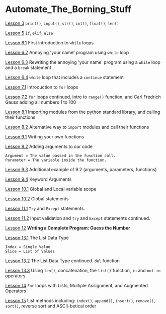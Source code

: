 # Automate_The_Borning_Stuff

[Lesson 3](https://github.com/freemacj/Automate_The_Borning_Stuff/blob/master/lesson3.py)
`print()`, `input()`, `str()`, `int()`, `float()`, `len()`

[Lesson 5](https://github.com/freemacj/Automate_The_Borning_Stuff/blob/master/lesson5.py)
`if`, `elif`, `else`

[Lesson 6.1](https://github.com/freemacj/Automate_The_Borning_Stuff/blob/master/lesson6.1.py)
First introduction to `while` loops

[Lesson 6.2](https://github.com/freemacj/Automate_The_Borning_Stuff/blob/master/lesson6.2.py)
Annoying 'your name' program using `while` loop

[Lesson 6.3](https://github.com/freemacj/Automate_The_Borning_Stuff/blob/master/lesson6.3.py)
Rewriting the annoying 'your name' program using a `while` loop and a `break` statement

[Lesson 6.4](https://github.com/freemacj/Automate_The_Borning_Stuff/blob/master/lesson6.4.py)
`while` loop that includes a `continue` statement

[Lesson 7.1](https://github.com/freemacj/Automate_The_Borning_Stuff/blob/master/lesson7.1.py)
Introduction to `for` loops

[Lesson 7.2](https://github.com/freemacj/Automate_The_Borning_Stuff/blob/master/lesson7.2.py)
`for` loops continued, intro to `range()` function, and Carl Fredrich Gauss adding all numbers 1 to 100

[Lesson 8.1](https://github.com/freemacj/Automate_The_Borning_Stuff/blob/master/lesson8.1.py)
Importing modules from the python standard library, and calling their functions

[Lesson 8.2](https://github.com/freemacj/Automate_The_Borning_Stuff/blob/master/lesson8.2.py)
Alternative way to `import` modules and call their functions

[Lesson 9.1](https://github.com/freemacj/Automate_The_Borning_Stuff/blob/master/lesson9.1.py)
Writing your own functions

[Lesson 9.2](https://github.com/freemacj/Automate_The_Borning_Stuff/blob/master/lesson9.2.py)
Adding arguments to our code <br>

    Argument = The value passed in the function call.
    Parameter = The variable inside the function.

[Lesson 9.3](https://github.com/freemacj/Automate_The_Borning_Stuff/blob/master/lesson9.3.py)
Additional example of 9.2 (arguments, parameters, functions)

[Lesson 9.4](https://github.com/freemacj/Automate_The_Borning_Stuff/blob/master/lesson9.4.py)
Keyword Arguments

[Lesson 10.1](https://github.com/freemacj/Automate_The_Borning_Stuff/blob/master/lessons10.1.py)
Global and Local variable scope

[Lesson 10.2](https://github.com/freemacj/Automate_The_Borning_Stuff/blob/master/lessons10.2.py)
Global statements

[Lesson 11.1](https://github.com/freemacj/Automate_The_Borning_Stuff/blob/master/lessons11.1.py)
`Try` and `Except` statements.

[Lesson 11.2](https://github.com/freemacj/Automate_The_Borning_Stuff/blob/master/lessons11.2.py)
Input validation and `Try` and `Except` statements continued.

[Lesson 12](https://github.com/freemacj/Automate_The_Borning_Stuff/blob/master/lessons12.py) 
<strong> Writing a Complete Program: Guess the Number </strong>

[Lesson 13.1](https://github.com/freemacj/Automate_The_Borning_Stuff/blob/master/lessons13.1.py) 
The List Data Type

    Index = Single Value
    Slice = List of Values

[Lesson 13.2](https://github.com/freemacj/Automate_The_Borning_Stuff/blob/master/lessons13.2.py) 
The List Data Type continued. `del` function

[Lesson 13.3](https://github.com/freemacj/Automate_The_Borning_Stuff/blob/master/lessons13.3.py) 
Using `len()`, concatenation, the `list()` function, `in` and `not in` operators

[Lesson 14](https://github.com/freemacj/Automate_The_Borning_Stuff/blob/master/lessons14.py) 
`For` loops with Lists, Multiple Assignment, and Augmented Operators

[Lesson 15](https://github.com/freemacj/Automate_The_Borning_Stuff/blob/master/lessons15.py) 
List methods including: `index()`, `append()`, `insert()`, `remove()`, `sort()`, reverse sort and ASCII-betical order